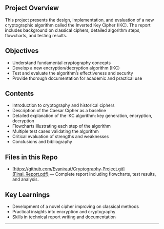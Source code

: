 ##  Project Overview  
This project presents the design, implementation, and evaluation of a new cryptographic algorithm called the Inverted Key Cipher (IKC). The report includes background on classical ciphers, detailed algorithm steps, flowcharts, and testing results.

##  Objectives  
- Understand fundamental cryptography concepts  
- Develop a new encryption/decryption algorithm (IKC)  
- Test and evaluate the algorithm’s effectiveness and security  
- Provide thorough documentation for academic and practical use

## Contents  
- Introduction to cryptography and historical ciphers  
- Description of the Caesar Cipher as a baseline  
- Detailed explanation of the IKC algorithm: key generation, encryption, decryption  
- Flowcharts illustrating each step of the algorithm  
- Multiple test cases validating the algorithm  
- Critical evaluation of strengths and weaknesses  
- Conclusions and bibliography

 ## Files in this Repo    
- [https://github.com/Evaniraut/Cryptography-Project.git](Final_Report.pdf) — Complete report including flowcharts, test results, and analysis.


##  Key Learnings  
- Development of a novel cipher improving on classical methods  
- Practical insights into encryption and cryptography  
- Skills in technical report writing and documentation

---



